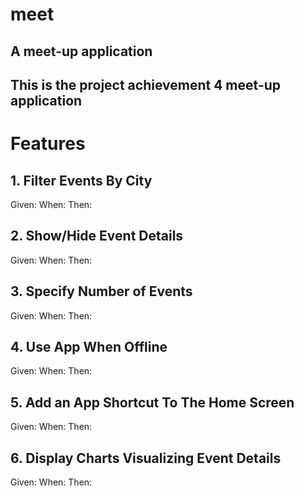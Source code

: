 # meet
## A meet-up application

## This is the project achievement 4 meet-up application 
# Features

## 1. Filter Events By City
Given: 
When:
Then:

## 2. Show/Hide Event Details
Given:
When: 
Then:

## 3. Specify Number of Events
Given:
When:
Then:

## 4. Use App When Offline
Given: 
When:
Then:

## 5. Add an App Shortcut To The Home Screen
Given:
When:
Then:

## 6. Display Charts Visualizing Event Details
Given:
When:
Then:
